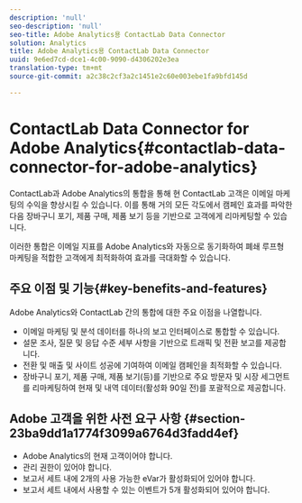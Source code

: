 ```yaml
---
description: 'null'
seo-description: 'null'
seo-title: Adobe Analytics용 ContactLab Data Connector
solution: Analytics
title: Adobe Analytics용 ContactLab Data Connector
uuid: 9e6ed7cd-dce1-4c00-9090-d4306202e3ea
translation-type: tm+mt
source-git-commit: a2c38c2cf3a2c1451e2c60e003ebe1fa9bfd145d

---
```



# ContactLab Data Connector for Adobe Analytics{#contactlab-data-connector-for-adobe-analytics}

ContactLab과 Adobe Analytics의 통합을 통해 현 ContactLab 고객은 이메일 마케팅의 수익을 향상시킬 수 있습니다. 이를 통해 거의 모든 각도에서 캠페인 효과를 파악한 다음 장바구니 포기, 제품 구매, 제품 보기 등을 기반으로 고객에게 리마케팅할 수 있습니다.

이러한 통합은 이메일 지표를 Adobe Analytics와 자동으로 동기화하여 폐쇄 루프형 마케팅을 적합한 고객에게 최적화하여 효과를 극대화할 수 있습니다.

## 주요 이점 및 기능{#key-benefits-and-features}

Adobe Analytics와 ContactLab 간의 통합에 대한 주요 이점을 나열합니다.

* 이메일 마케팅 및 분석 데이터를 하나의 보고 인터페이스로 통합할 수 있습니다.
* 설문 조사, 질문 및 응답 수준 세부 사항을 기반으로 트래픽 및 전환 보고를 제공합니다.
* 전환 및 매출 및 사이트 성공에 기여하여 이메일 캠페인을 최적화할 수 있습니다.
* 장바구니 포기, 제품 구매, 제품 보기(등)를 기반으로 주요 방문자 및 시장 세그먼트를 리마케팅하여 현재 및 내역 데이터(활성화 90일 전)를 포괄적으로 제공합니다.

## Adobe 고객을 위한 사전 요구 사항 {#section-23ba9dd1a1774f3099a6764d3fadd4ef}

* Adobe Analytics의 현재 고객이어야 합니다.
* 관리 권한이 있어야 합니다.
* 보고서 세트 내에 2개의 사용 가능한 eVar가 활성화되어 있어야 합니다.
* 보고서 세트 내에서 사용할 수 있는 이벤트가 5개 활성화되어 있어야 합니다.